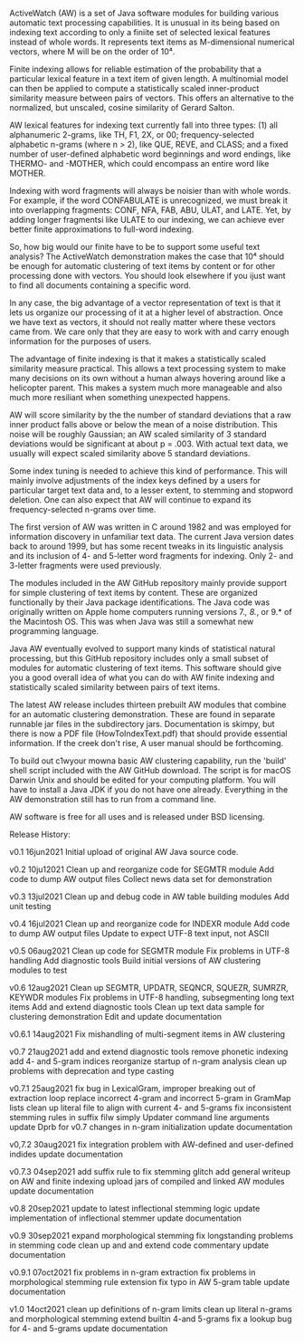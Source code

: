 ActiveWatch (AW) is a set of Java software modules for building various
automatic text processing capabilities. It is unusual in its being based
on indexing text according to only a finiite set of selected lexical
features instead of whole words. It represents text items as M-dimensional
numerical vectors, where M will be on the order of 10⁴.

Finite indexing allows for reliable estimation of the probability that a
particular lexical feature in a text item of given length. A multinomial
model can then be applied to compute a statistically scaled inner-product
similarity measure between pairs of vectors. This offers an alternative
to the normalized, but unscaled, cosine similarity of Gerard Salton.

AW lexical features for indexing text currently fall into three types: 
(1) all alphanumeric 2-grams, like TH, F1, 2X, or 00; frequency-selected
alphabetic n-grams (where n > 2), like QUE, REVE, and CLASS; and a fixed
number of user-defined alphabetic word beginnings and word endings, like
THERMO- and -MOTHER, which could encompass an entire word like MOTHER.

Indexing with word fragments will always be noisier than with whole
words. For example, if the word CONFABULATE is unrecognized, we must
break it into overlapping fragments: CONF, NFA, FAB, ABU, ULAT, and
LATE. Yet, by adding longer fragmentsi like ULATE to our indexing, we
can achieve ever better finite approximations to full-word indexing.

So, how big would our finite have to be to support some useful text
analysis? The ActiveWatch demonstration makes the case that 10⁴ should
be enough for automatic clustering of text items by content or for
other processing done with vectors. You should look elsewhere if you
ijust want to find all documents containing a specific word.

In any case, the big advantage of a vector representation of text is
that it lets us organize our processing of it at a higher level of
abstraction. Once we have text as vectors, it should not really matter
where these vectors came from. We care only that they are easy to work
with and carry enough information for the purposes of users.

The advantage of finite indexing is that it makes a statistically scaled
similarity measure practical. This allows a text processing system to
make many decisions on its own without a human always hovering around like
a helicopter parent. This makes a system much more manageable and also
much more resiliant when something unexpected happens.

AW will score similarity by the the number of standard deviations that a
raw inner product falls above or below the mean of a noise distribution.
This noise will be roughly Gaussian; an AW scaled similarity of 3 standard
deviations would be significant at about p = .003. With actual text data,
we usually will expect scaled similarity above 5 standard deviations.

Some index tuning is needed to achieve this kind of performance. This will
mainly involve adjustments of the index keys defined by a users for
particular target text data and, to a lesser extent, to stemming and
stopword deletion. One can also expect that AW will continue to expand its
frequency-selected n-grams over time.

The first version of AW was written in C around 1982 and was employed for
information discovery in unfamiliar text data. The current Java version
dates back to around 1999, but has some recent tweaks in its linguistic
analysis and its inclusion of 4- and 5-letter word fragments for indexing.
Only 2- and 3-letter fragments were used previously. 

The modules included in the AW GitHub repository mainly provide support for
simple clustering of text items by content. These are organized functionally
by their Java package identifications. The Java code was originally written on
Apple home computers running versions 7.*, 8.*, or 9.* of the Macintosh OS.
This was when Java was still a somewhat new programming language.

Java AW eventually evolved to support many kinds of statistical natural
processing, but this GitHub repository includes only a small subset of modules
for automatic clustering of text items. This software should give you a good
overall idea of what you can do with AW finite indexing and statistically
scaled similarity between pairs of text items.

The latest AW release includes thirteen prebuilt AW modules that combine for
an automatic clustering demonstration. These are found in separate runnable
jar files in the subdirectory jars. Documentation is skimpy, but there is now
a PDF file (HowToIndexText.pdf) that should provide essential information. If
the creek don't rise, A user manual should be forthcoming.

To build out c1wyour mowna basic AW clustering capability, run the 'build' shell
script included with the AW GitHub download. The script is for macOS Darwin Unix
and should be edited for your computing platform. You will have to install a Java
JDK if you do not have one already. Everything in the AW demonstration still
has to run from a command line.

AW software is free for all uses and is released under BSD licensing.

Release History:

v0.1    16jun2021  Initial upload of original AW Java source code.

v0.2    10ju12021  Clean up and reorganize code for SEGMTR module
                   Add code to dump AW output files
                   Collect news data set for demonstration

v0.3    13jul2021  Clean up and debug code in AW table building modules
                   Add unit testing

v0.4    16jul2021  Clean up and reorganize code for INDEXR module
                   Add code to dump AW output files
                   Update to expect UTF-8 text input, not ASCII

v0.5    06aug2021  Clean up code for SEGMTR module
                   Fix problems in UTF-8 handling
                   Add diagnostic tools
                   Build initial versions of AW clustering modules to test

v0.6    12aug2021  Clean up SEGMTR, UPDATR, SEQNCR, SQUEZR, SUMRZR, KEYWDR modules
                   Fix problems in UTF-8 handling, subsegmenting long text items
                   Add and extend diagnostic tools
                   Clean up text data sample for clustering demonstration
                   Edit and update documentation

v0.6.1  14aug2021  Fix mishandling of multi-segment items in AW clustering

v0.7    21aug2021  add and extend diagnostic tools
                   remove phonetic indexing
                   add 4- and 5-gram indices
                   reorganize startup of n-gram analysis
                   clean up problems with deprecation and type casting

v0.7.1  25aug2021  fix bug in LexicalGram, improper breaking out of extraction loop
                   replace incorrect 4-gram and incorrect 5-gram in GramMap lists
                   clean up literal file to align with current 4- and 5-grams
                   fix inconsistent stemming rules in suffix filw
                   simply Updater command line arguments
                   update Dprb for v0.7 changes in n-gram initialization
                   update documentation

v0,7.2  30aug2021  fix integration problem with AW-defined and user-defined indides
                   update documentation

v0.7.3  04sep2021  add suffix rule to fix stemming glitch
                   add general writeup on AW and finite indexing
                   upload jars of compiled and linked AW modules
                   update documentation

v0.8    20sep2021  update to latest inflectional stemming logic
                   update implementation of inflectional stemmer
                   update documentation

v0.9    30sep2021  expand morphological stemming
                   fix longstanding problems in stemming code
                   clean up and and extend code commentary
                   update documentation

v0.9.1 07oct2021   fix problems in n-gram extraction
                   fix problems in morphological stemming rule extension
                   fix typo in AW 5-gram table
                   update documentation

v1.0   14oct2021   clean up definitions of n-gram limits
                   clean up literal n-grams and morphological stemming
                   extend builtin 4-and 5-grams
                   fix a lookup bug for 4- and 5-grams
                   update documentation
